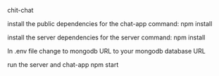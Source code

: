 chit-chat

install the public dependencies for the chat-app
command: npm install

install the server dependencies for the server
command: npm install

In .env file change to mongodb URL to your mongodb database URL

run the server and chat-app
npm start
